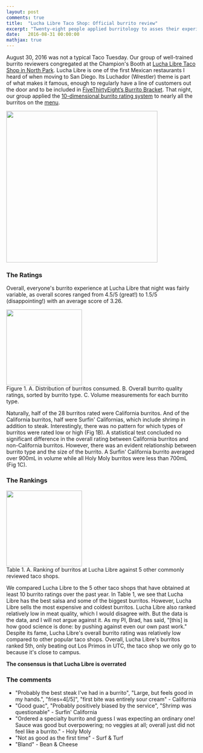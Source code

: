```yaml
---
layout: post
comments: true
title:  "Lucha Libre Taco Shop: Official burrito review"
excerpt: "Twenty-eight people applied burritology to asses their experiences eating burritos at the famous Lucha Libre Taco Shop in San Diego."
date:   2016-08-31 00:00:00
mathjax: true
---
```




August 30, 2016 was not a typical Taco Tuesday. Our group of well-trained burrito reviewers congregated at the Champion's
Booth at [Lucha Libre Taco Shop in North Park](http://www.tacosmackdown.com/). Lucha Libre is one of the first Mexican
restaurants I heard of when moving to San Diego. Its Luchador (Wrestler) theme is part of what makes it famous, enough
to regularly have a line of customers out the door and to be included in [FiveThirtyEight’s Burrito Bracket](http://fivethirtyeight.com/burrito/#brackets-view). 
That night, our group applied the [10-dimensional burrito rating system](https://srcole.github.io/100burritos/) to
nearly all the burritos on the [menu](http://www.tacosmackdown.com/menu.htm).

<img src="/assets/burrito/lichalibresize.jpg" height="400">

### The Ratings

Overall, everyone's burrito experience at Lucha Libre that night was fairly variable, as overall 
scores ranged from 4.5/5 (great!) to 1.5/5 (disappointing!) with an average score of 3.26.

<div class="imgcap">
<img src="/assets/burrito/lichalibre_fig1" height="200">
<div class="thecap">
Figure 1. A. Distribution of burritos consumed.
B. Overall burrito quality ratings, sorted by burrito type.
C. Volume measurements for each burrito type.
</div>
</div>

Naturally, half of the 28 burritos rated were California burritos. And of the California burritos,
half were Surfin' Californias, which include shrimp in addition to steak. Interestingly, there was
no pattern for which types of burritos were rated low or high (Fig 1B). A statistical test concluded
no significant difference in the overall rating between California burritos and non-California burritos.
However, there was an evident relationship between burrito type and the size of the burrito. A Surfin' California
burrito averaged over 900mL in volume while all Holy Moly burritos were less than 700mL (Fig 1C).


### The Rankings

<div class="imgcap">
<img src="/assets/burrito/lichalibre_table1" height="200">
<div class="thecap">
Table 1. A. Ranking of burritos at Lucha Libre against 5 other commonly reviewed taco shops.
</div>
</div>

We compared Lucha Libre to the 5 other taco shops that have obtained at least 10 burrito ratings over the past year.
In Table 1, we see that Lucha Libre has the best salsa and some of the biggest burritos. However,
Lucha Libre sells the most expensive and coldest burritos.
Lucha Libre also ranked relatively low in meat quality, which I would disagree with. But the data is the data, and
I will not argue against it. As my PI, Brad, has said, "[this] is how good science is done: by pushing against
even our own past work."
Despite its fame, Lucha Libre's overall burrito rating was relatively low compared to other popular taco shops.
Overall, Lucha Libre's burritos ranked 5th, only beating out Los Primos in UTC, the taco shop we only go to because it's
close to campus.

<b>The consensus is that Lucha Libre is overrated</b>


### The comments

* "Probably the best steak I've had in a burrito", "Large, but feels good in my hands.", "fries=4[/5]", "first bite was entirely sour cream" - California
* "Good guac", "Probably positively biased by the service", "Shrimp was questionable" - Surfin' California
* "Ordered a specialty burrito and guess I was expecting an ordinary one! Sauce was good but overpowering; no veggies at all; overall just did not feel like a burrito." - Holy Moly
* "Not as good as the first time" - Surf & Turf
* "Bland" - Bean & Cheese
